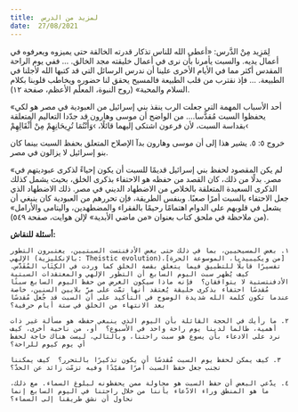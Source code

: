 ```yaml
---
title:  لمزيد من الدرس
date:  27/08/2021
---
```


لِمَزِيد مِنْ الدَّرس: «أعطى الله للناس تذكار قدرته الخالقة حتى يميزوه ويعرفوه في أعمال يديه. والسبت يأمرنا بأن نرى في أعمال خليقته مجد الخالق. ... ففي يوم الراحة المقدس أكثر مما في الأيام الأخرى علينا أن ندرس الرسائل التي قد كتبها الله لأجلنا في الطبيعة. ... فإذ نقترب من قلب الطبيعة فالمسيح يحقق لنا حضوره ويخاطب قلوبنا بكلام السلام والمحبة» (روح النبوة، المعلّم الأعظم، صفحة ١٢).

«أحد الأسباب المهمة التي جعلت الرب ينقذ بني إسرائيل من العبودية في مصر هو لكي يحفظوا السبت مُقدًّسا....  من الواضح أن موسى وهارون قد جدّدا التعاليم المتعلقة بقداسة السبت، لأن فرعون اشتكى إليهما قائلًا، ›وَأَنْتُمَا تُرِيحَانِهِمْ مِنْ أَثْقَالِهِمْ‹

خروج ٥: ٥.  يشير هذا إلى أن موسى وهارون بدآ الإصلاح المتعلق بحفظ السبت بينما كان بنو إسرائيل لا يزالون في مصر.

«لم يكن المقصود لحفظ بني إسرائيل قديمًا للسبت أن يكون إحياءً لذكرى عبوديتهم في مصر. بدلًا من ذلك، كان القصد من حفظه هو الاحتفاء بذكرى الخلق، بحيث يشمل كذلك الذكرى السعيدة المتعلقة بالخلاص من الاضطهاد الديني في مصر. ذلك الاضطهاد الذي جعل الاحتفاء بالسبت أمرًا صعبًا.  وبنفس الطريقة، فإن تحررهم من العبودية كان ينبغي أن يشعل في قلوبهم على الدوام اهتمامًا رحيمًا بالفقراء والمضطهدين، واليتامى والأرامل» (من ملاحظة في ملحق كتاب بعنوان «من ماضي الأبدية» لإلن هوايت، صفحة ٥٤٩).

**أسئلة للنقاش:**

`١. بعض المسيحيين، بما في ذلك حتى بعض الأدفنتست السبتيين، يعتبرون التطور الإلهي (بالإنكليزية: Theistic evolution)‏ [من ويكيبيديا، الموسوعة الحرة]، تفسيرًا قابلًا للتطبيق فيما يتعلق بقصة الخلق كما وردت في الكِتَاب المُقَدَّس.  كيف يُظهر سبت اليوم السابع أن التطور الإلهي والمعتقدات السبتية الأدفنتستية لا يتوافقان؟  فإنه ماذا سيكون الغرض من حفظ اليوم السابع سبتًا مُقدسًا احتفاء بذكرى خليقة يُعتقد أنها تمَّت على مرِّ بلايين السنين، خاصة عندما تكون كلمة الله شديدة الوضوح في التأكيد على أن السبت قد جُعل مُقدسًا بعد الانتهاء من الخلق في ستة أيام حرفية؟`

`٢. ما رأيك في الحجة القائلة بأن اليوم الذي ينبغي حفظه هو مسألة غير ذات أهمية، طالما لدينا يوم راحة واحد في الأسبوع؟  أو، من ناحية أخرى، كيف نرد على الادعاء بأن يسوع هو سبت راحتنا، وبالتالي، ليست هناك حاجة لحفظ أي يوم كيوم للراحة؟`

`٣. كيف يمكن لحفظ يوم السبت مُقدسًا أن يكون تذكيرًا بالتحرر؟  كيف يمكننا تجنب جعل حفظ السبت أمرًا مقيّدًا وفيه تزمّت زائد عن الحدّ؟`

`٤. يدَّعي البعض أن حفظ السبت هو محاولة ممن يحفظونه لبلوغ السماء. مع ذلك، ما هو المنطق وراء الادّعاء بأننا من خلال راحتنا في اليوم السابع إنما نحاول أن نشق طريقنا إلى السماء؟`